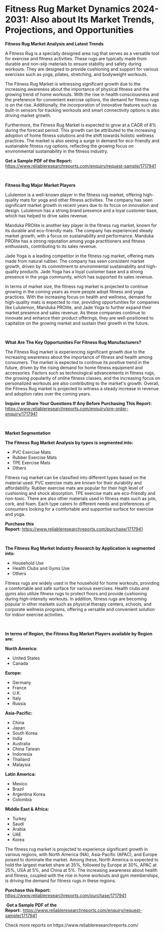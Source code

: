 <p><h1>Fitness Rug Market Dynamics 2024-2031: Also about Its Market Trends, Projections, and Opportunities</h1></p><p><strong>Fitness Rug Market Analysis and Latest Trends</strong></p>
<p><p>A Fitness Rug is a specially designed area rug that serves as a versatile tool for exercise and fitness activities. These rugs are typically made from durable and non-slip materials to ensure stability and safety during workouts. They are designed to provide cushioning and support for various exercises such as yoga, pilates, stretching, and bodyweight workouts.</p><p>The Fitness Rug Market is witnessing significant growth due to the increasing awareness about the importance of physical fitness and the growing trend of home workouts. With the rise in health consciousness and the preference for convenient exercise options, the demand for fitness rugs is on the rise. Additionally, the incorporation of innovative features such as built-in sensors for tracking workouts and smart connectivity options is also driving market growth.</p><p>Furthermore, the Fitness Rug Market is expected to grow at a CAGR of 8% during the forecast period. This growth can be attributed to the increasing adoption of home fitness solutions and the shift towards holistic wellness practices. The market is also seeing a surge in demand for eco-friendly and sustainable fitness rug options, reflecting the growing focus on environmental sustainability in the fitness industry.</p></p>
<p><strong>Get a Sample PDF of the Report:&nbsp;</strong> <a href="https://www.reliableresearchreports.com/enquiry/request-sample/1717941">https://www.reliableresearchreports.com/enquiry/request-sample/1717941</a></p>
<p>&nbsp;</p>
<p><strong>Fitness Rug Major Market Players</strong></p>
<p><p>Lululemon is a well-known player in the fitness rug market, offering high-quality mats for yoga and other fitness activities. The company has seen significant market growth in recent years due to its focus on innovation and design. Lululemon has a strong brand presence and a loyal customer base, which has helped to drive sales revenue.</p><p>Manduka PROlite is another key player in the fitness rug market, known for its durable and eco-friendly mats. The company has experienced steady market growth, with a focus on sustainability and performance. Manduka PROlite has a strong reputation among yoga practitioners and fitness enthusiasts, contributing to its sales revenue.</p><p>Jade Yoga is a leading competitor in the fitness rug market, offering mats made from natural rubber. The company has seen consistent market growth, driven by its commitment to environmental sustainability and high-quality products. Jade Yoga has a loyal customer base and a strong presence in the yoga community, which has supported its sales revenue.</p><p>In terms of market size, the fitness rug market is projected to continue growing in the coming years as more people adopt fitness and yoga practices. With the increasing focus on health and wellness, demand for high-quality mats is expected to rise, providing opportunities for companies like Lululemon, Manduka PROlite, and Jade Yoga to further expand their market presence and sales revenue. As these companies continue to innovate and enhance their product offerings, they are well-positioned to capitalize on the growing market and sustain their growth in the future.</p></p>
<p>&nbsp;</p>
<p><strong>What Are The Key Opportunities For Fitness Rug Manufacturers?</strong></p>
<p><p>The Fitness Rug market is experiencing significant growth due to the increasing awareness about the importance of fitness and health among consumers. The market is expected to continue its positive trend in the future, driven by the rising demand for home fitness equipment and accessories. Factors such as technological advancements in fitness rugs, the growing popularity of online fitness classes, and the increasing focus on personalized workouts are also contributing to the market's growth. Overall, the Fitness Rug market is projected to witness a steady increase in revenue and adoption rates over the coming years.</p></p>
<p><strong>Inquire or Share Your Questions If Any Before Purchasing This Report:</strong> <a href="https://www.reliableresearchreports.com/enquiry/pre-order-enquiry/1717941">https://www.reliableresearchreports.com/enquiry/pre-order-enquiry/1717941</a></p>
<p>&nbsp;</p>
<p><strong>Market Segmentation</strong></p>
<p><strong>The Fitness Rug Market Analysis by types is segmented into:</strong></p>
<p><ul><li>PVC Exercise Mats</li><li>Rubber Exercise Mats</li><li>TPE Exercise Mats</li><li>Others</li></ul></p>
<p><p>Fitness rug market can be classified into different types based on the material used. PVC exercise mats are known for their durability and affordability. Rubber exercise mats are popular for their high level of cushioning and shock absorption. TPE exercise mats are eco-friendly and non-toxic. There are also other materials used in fitness mats such as jute, cork, and foam. Each type caters to different needs and preferences of consumers looking for a comfortable and supportive surface for exercise and yoga.</p></p>
<p><strong>Purchase this Report:&nbsp;</strong><a href="https://www.reliableresearchreports.com/purchase/1717941">https://www.reliableresearchreports.com/purchase/1717941</a></p>
<p>&nbsp;</p>
<p><strong>The Fitness Rug Market Industry Research by Application is segmented into:</strong></p>
<p><ul><li>Household Use</li><li>Health Clubs and Gyms Use</li><li>Others</li></ul></p>
<p><p>Fitness rugs are widely used in the household for home workouts, providing a comfortable and safe surface for various exercises. Health clubs and gyms also utilize fitness rugs to protect floors and provide cushioning during high-intensity workouts. In addition, fitness rugs are becoming popular in other markets such as physical therapy centers, schools, and corporate wellness programs, offering a versatile and convenient solution for indoor exercise activities.</p></p>
<p>&nbsp;</p>
<p><strong>In terms of Region, the Fitness Rug Market Players available by Region are:</strong></p>
<p>
    <p> <strong> North America: </strong>
        <ul>
            <li>United States</li>
            <li>Canada</li>
        </ul>
        </p> 
    <p> <strong> Europe: </strong>
        <ul>
            <li>Germany</li>
            <li>France</li>
            <li>U.K.</li>
            <li>Italy</li>
            <li>Russia</li>
        </ul>
        </p> 
    <p> <strong> Asia-Pacific: </strong>
        <ul>
            <li>China</li>
            <li>Japan</li>
            <li>South Korea</li>
            <li>India</li>
            <li>Australia</li>
            <li>China Taiwan</li>
            <li>Indonesia</li>
            <li>Thailand</li>
            <li>Malaysia</li>
        </ul>
        </p> 
    <p> <strong> Latin America: </strong>
        <ul>
            <li>Mexico</li>
            <li>Brazil</li>
            <li>Argentina Korea</li>
            <li>Colombia</li>
        </ul>
        </p> 
    <p> <strong> Middle East & Africa: </strong>
        <ul>
            <li>Turkey</li>
            <li>Saudi</li>
            <li>Arabia</li>
            <li>UAE</li>
            <li>Korea</li>
        </ul>
    </p>
    </p>
<p><p>The fitness rug market is projected to experience significant growth in various regions, with North America (NA), Asia-Pacific (APAC), and Europe poised to dominate the market. Among these, North America is expected to hold the largest market share at 35%, followed by Europe at 30%, APAC at 25%, USA at 5%, and China at 5%. The increasing awareness about health and fitness, coupled with the rise in home workouts and gym memberships, is driving the demand for fitness rugs in these regions.</p></p>
<p><strong>Purchase this Report: </strong><a href="https://www.reliableresearchreports.com/purchase/1717941">https://www.reliableresearchreports.com/purchase/1717941</a></p>
<p>&nbsp;<strong>Get a Sample PDF of the Report:&nbsp;&nbsp;</strong><a href="https://www.reliableresearchreports.com/enquiry/request-sample/1717941">https://www.reliableresearchreports.com/enquiry/request-sample/1717941</a></p>
<p><strong></strong></p>
<p>Check more reports on https://www.reliableresearchreports.com/</p>